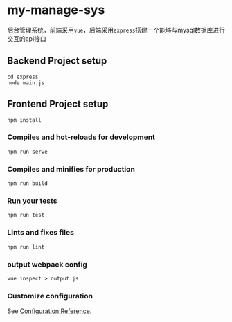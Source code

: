 
# my-manage-sys

后台管理系统，前端采用`vue`，后端采用`express`搭建一个能够与mysql数据库进行交互的api接口

## Backend Project setup
```
cd express
node main.js
```

## Frontend Project setup
```
npm install
```

### Compiles and hot-reloads for development
```
npm run serve
```

### Compiles and minifies for production
```
npm run build
```

### Run your tests
```
npm run test
```

### Lints and fixes files
```
npm run lint
```

### output webpack config
```
vue inspect > output.js
```

### Customize configuration
See [Configuration Reference](https://cli.vuejs.org/config/).
